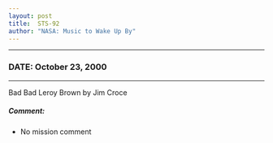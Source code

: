 ```yaml
---
layout: post
title:  STS-92
author: "NASA: Music to Wake Up By"
---
```


----
### DATE: October 23, 2000
----
Bad Bad Leroy Brown by Jim Croce

##### Comment:
* No mission comment
